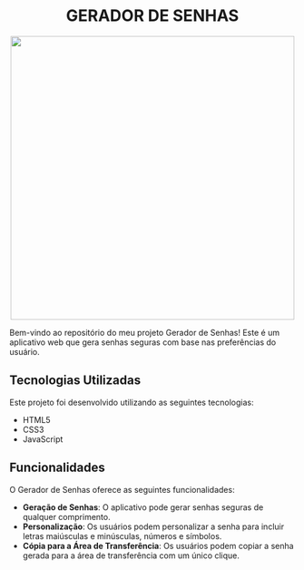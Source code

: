 <h1 align="center">GERADOR DE SENHAS</h1>

<div align="center">
<img src="https://github.com/Felipeoliveirasouza/ping-pong/assets/153692420/c59cf26c-7f1a-4d61-a066-18e9d6552579" width="500px" />
</div>

<p>Bem-vindo ao repositório do meu projeto Gerador de Senhas! Este é um aplicativo web que gera senhas seguras com base nas preferências do usuário.</p>

<h2>Tecnologias Utilizadas</h2>

<p>Este projeto foi desenvolvido utilizando as seguintes tecnologias:

- HTML5
- CSS3
- JavaScript</p>

<h2>Funcionalidades</h2>

<p>O Gerador de Senhas oferece as seguintes funcionalidades:

- **Geração de Senhas**: O aplicativo pode gerar senhas seguras de qualquer comprimento.
- **Personalização**: Os usuários podem personalizar a senha para incluir letras maiúsculas e minúsculas, números e símbolos.
- **Cópia para a Área de Transferência**: Os usuários podem copiar a senha gerada para a área de transferência com um único clique.</p>
